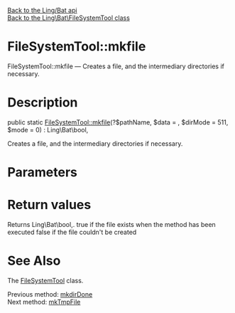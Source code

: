 [Back to the Ling/Bat api](https://github.com/lingtalfi/Bat/blob/master/doc/api/Ling/Bat.md)<br>
[Back to the Ling\Bat\FileSystemTool class](https://github.com/lingtalfi/Bat/blob/master/doc/api/Ling/Bat/FileSystemTool.md)


FileSystemTool::mkfile
================



FileSystemTool::mkfile — Creates a file, and the intermediary directories if necessary.




Description
================


public static [FileSystemTool::mkfile](https://github.com/lingtalfi/Bat/blob/master/doc/api/Ling/Bat/FileSystemTool/mkfile.md)(?$pathName, $data = , $dirMode = 511, $mode = 0) : Ling\Bat\bool,




Creates a file, and the intermediary directories if necessary.




Parameters
================



Return values
================

Returns Ling\Bat\bool,.
true if the file exists when the method has been executed
false if the file couldn't be created







See Also
================

The [FileSystemTool](https://github.com/lingtalfi/Bat/blob/master/doc/api/Ling/Bat/FileSystemTool.md) class.

Previous method: [mkdirDone](https://github.com/lingtalfi/Bat/blob/master/doc/api/Ling/Bat/FileSystemTool/mkdirDone.md)<br>Next method: [mkTmpFile](https://github.com/lingtalfi/Bat/blob/master/doc/api/Ling/Bat/FileSystemTool/mkTmpFile.md)<br>

